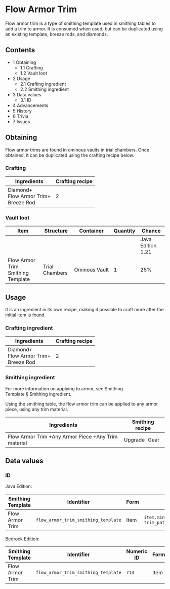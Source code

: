 # Flow Armor Trim
Flow armor trim is a type of smithing template used in smithing tables to add a trim to armor. It is consumed when used, but can be duplicated using an existing template, breeze rods, and diamonds.

## Contents
- 1 Obtaining
	- 1.1 Crafting
	- 1.2 Vault loot
- 2 Usage
	- 2.1 Crafting ingredient
	- 2.2 Smithing ingredient
- 3 Data values
	- 3.1 ID
- 4 Advancements
- 5 History
- 6 Trivia
- 7 Issues

## Obtaining
Flow armor trims are found in ominous vaults in trial chambers. Once obtained, it can be duplicated using the crafting recipe below.

### Crafting
| Ingredients                                  | Crafting recipe |
|----------------------------------------------|-----------------|
| Diamond+<br/>Flow Armor Trim+<br/>Breeze Rod | 2               |

### Vault loot
| Item                              | Structure      | Container     | Quantity | Chance            |
|-----------------------------------|----------------|---------------|----------|-------------------|
|                                   |                |               |          | Java Edition 1.21 |
| Flow Armor Trim Smithing Template | Trial Chambers | Ominous Vault | 1        | 25%               |

## Usage
It is an ingredient in its own recipe, making it possible to craft more after the initial item is found.

### Crafting ingredient
| Ingredients                                  | Crafting recipe |
|----------------------------------------------|-----------------|
| Diamond+<br/>Flow Armor Trim+<br/>Breeze Rod | 2               |

### Smithing ingredient
For more information on applying to armor, see Smithing Template § Smithing ingredient.

Using the smithing table, the flow armor trim can be applied to any armor piece, using any trim material.

| Ingredients                                         | Smithing recipe |
|-----------------------------------------------------|-----------------|
| Flow Armor Trim +Any Armor Piece +Any Trim material | Upgrade Gear    |

## Data values
### ID
Java Edition:

| Smithing Template | Identifier                          | Form | Translation key                                                                      |
|-------------------|-------------------------------------|------|--------------------------------------------------------------------------------------|
| Flow Armor Trim   | `flow_armor_trim_smithing_template` | Item | `item.minecraft.flow_armor_trim_smithing_template`<br/>`trim_pattern.minecraft.flow` |

Bedrock Edition:

| Smithing Template | Identifier                          | Numeric ID | Form | Translation key                                            |
|-------------------|-------------------------------------|------------|------|------------------------------------------------------------|
| Flow Armor Trim   | `flow_armor_trim_smithing_template` | `713`      | Item | `item.smithing_template.name`<br/>`trim_pattern.flow.name` |

